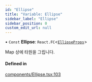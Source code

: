 ```yaml
---
id: "Ellipse"
title: "Variable: Ellipse"
sidebar_label: "Ellipse"
sidebar_position: 0
custom_edit_url: null
---
```


• `Const` **Ellipse**: `React.FC`<[`EllipseProps`](../interfaces/EllipseProps.md)\>

Map 상에 타원을 그립니다.

#### Defined in

[components/Ellipse.tsx:103](https://github.com/JaeSeoKim/react-kakao-maps/blob/562aa12/src/components/Ellipse.tsx#L103)

